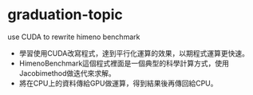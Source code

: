 # graduation-topic
use CUDA to rewrite himeno benchmark

* 學習使用CUDA改寫程式，達到平行化運算的效果，以期程式運算更快速。
* HimenoBenchmark這個程式裡面是一個典型的科學計算方式，使用Jacobimethod做迭代來求解。
* 將在CPU上的資料傳給GPU做運算，得到結果後再傳回給CPU。
